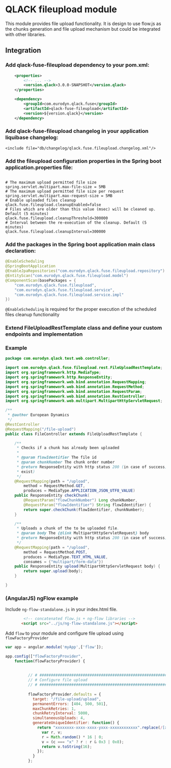 # QLACK fileupload module

This module provides file upload functionality. It is design to use flow.js as the chunks 
generation and file upload mechanism but could be integrated with other libraries.

## Integration

### Add qlack-fuse-fileupload dependency to your pom.xml:

```xml
    <properties>
        <!-- ... -->
        <version.qlack>3.0.0-SNAPSHOT</version.qlack>
    </properties>

    <dependency>
        <groupId>com.eurodyn.qlack.fuse</groupId>
        <artifactId>qlack-fuse-fileupload</artifactId>
        <version>${version.qlack}</version>
    </dependency>
```

### Add qlack-fuse-fileupload changelog in your application liquibase changelog:
```
<include file="db/changelog/qlack.fuse.fileupload.changelog.xml"/>
```

### Add the fileupload configuration properties in the Spring boot application.properties file:
```properties

# The maximum upload permitted file size
spring.servlet.multipart.max-file-size = 5MB
# The maximum upload permitted file size per request 
spring.servlet.multipart.max-request-size = 5MB
# Enable uploaded files cleanup
qlack.fuse.fileupload.cleanupEnabled=false
# Files which are older than this value (msec) will be cleaned up. Default (5 minutes)
qlack.fuse.fileupload.cleanupThreshold=300000
# Interval between the re-execution of the cleanup. Default (5 minutes)
qlack.fuse.fileupload.cleanupInterval=300000

```

### Add the packages in the Spring boot application main class declaration:

```java
@EnableScheduling
@SpringBootApplication
@EnableJpaRepositories("com.eurodyn.qlack.fuse.fileupload.repository")
@EntityScan("com.eurodyn.qlack.fuse.fileupload.model")
@ComponentScan(basePackages = {
    "com.eurodyn.qlack.fuse.fileupload",
    "com.eurodyn.qlack.fuse.fileupload.service",
    "com.eurodyn.qlack.fuse.fileupload.service.impl"
})
```

`@EnableScheduling` is required for the proper execution of the scheduled files cleanup 
functionality 

### Extend FileUploadRestTemplate class and define your custom endpoints and implementation

### Example
```java
package com.eurodyn.qlack.test.web.controller;

import com.eurodyn.qlack.fuse.fileupload.rest.FileUploadRestTemplate;
import org.springframework.http.MediaType;
import org.springframework.http.ResponseEntity;
import org.springframework.web.bind.annotation.RequestMapping;
import org.springframework.web.bind.annotation.RequestMethod;
import org.springframework.web.bind.annotation.RequestParam;
import org.springframework.web.bind.annotation.RestController;
import org.springframework.web.multipart.MultipartHttpServletRequest;

/**
 * @author European Dynamics
 */
@RestController
@RequestMapping("/file-upload")
public class FileController extends FileUploadRestTemplate {

    /**
     * Checks if a chunk has already been uploaded
     *
     * @param flowIdentifier The file id
     * @param chunkNumber The chunk order number
     * @return ResponseEntity with http status 200 (in case of success), 204 (if chunk does not 
     * exist)
     */
    @RequestMapping(path = "/upload",
        method = RequestMethod.GET,
        produces = MediaType.APPLICATION_JSON_UTF8_VALUE)
    public ResponseEntity checkChunk(
        @RequestParam("flowChunkNumber") Long chunkNumber,
        @RequestParam("flowIdentifier") String flowIdentifier) {
        return super.checkChunk(flowIdentifier, chunkNumber);
    }

    /**
     * Uploads a chunk of the to be uploaded file.
     * @param body The {@link MultipartHttpServletRequest} body
     * @return ResponseEntity with http status 200 (in case of success), 500 (in case of error)
     */
    @RequestMapping(path = "/upload",
        method = RequestMethod.POST,
        produces = MediaType.TEXT_HTML_VALUE,
        consumes = {"multipart/form-data"})
    public ResponseEntity upload(MultipartHttpServletRequest body) {
        return super.upload(body);
    }

}
```

### (AngularJS) ngFlow example

Include `ng-flow-standalone.js` in your index.html file. 

```html
        <!-- concatenated flow.js + ng-flow libraries -->
       <script src="../js/ng-flow-standalone.js"></script>
```
Add `flow`  to your module and configure file upload using `flowFactoryProvider`
```javascript
var app = angular.module('myApp',['flow']);

app.config(["flowFactoryProvider",
    function(flowFactoryProvider) {
    
    
          // # #####################################################################
          // # Configure file upload
          // # #####################################################################
    
          flowFactoryProvider.defaults = {
            target: "/file-upload/upload",
            permanentErrors: [404, 500, 501],
            maxChunkRetries: 1,
            chunkRetryInterval: 5000,
            simultaneousUploads: 4,
            generateUniqueIdentifier: function() {
              return "xxxxxxxx-xxxx-xxxx-yxxx-xxxxxxxxxxxx".replace(/[xy]/g, function(c) {
                var r, v;
                r = Math.random() * 16 | 0;
                v = (c === "x" ? r : r & 0x3 | 0x8);
                return v.toString(16);
              });
            }
          };
    
```
